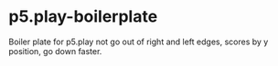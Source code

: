 # p5.play-boilerplate
Boiler plate for p5.play
not go out of right and left edges, scores by y position, go down faster.